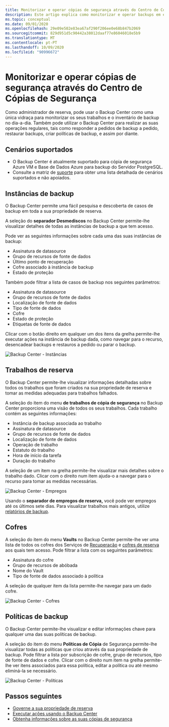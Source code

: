 ```yaml
---
title: Monitorizar e operar cópias de segurança através do Centro de Cópias de Segurança
description: Este artigo explica como monitorizar e operar backups em escala usando backup Center
ms.topic: conceptual
ms.date: 09/01/2020
ms.openlocfilehash: 29e09e502e83ea67af290f206ee0e68b847b2069
ms.sourcegitcommit: 829d951d5c90442a38012daaf77e86046018e5b9
ms.translationtype: MT
ms.contentlocale: pt-PT
ms.lasthandoff: 10/09/2020
ms.locfileid: "90996672"
---
```

# <a name="monitor-and-operate-backups-using-backup-center"></a>Monitorizar e operar cópias de segurança através do Centro de Cópias de Segurança

Como administrador de reserva, pode usar o Backup Center como uma única vidraça para monitorizar os seus trabalhos e o inventário de backup no dia-a-dia. Também pode utilizar o Backup Center para realizar as suas operações regulares, tais como responder a pedidos de backup a pedido, restaurar backups, criar políticas de backup, e assim por diante.

## <a name="supported-scenarios"></a>Cenários suportados

* O Backup Center é atualmente suportado para cópia de segurança Azure VM e Base de Dados Azure para backup do Servidor PostgreSQL.
* Consulte a matriz de [suporte](backup-center-support-matrix.md) para obter uma lista detalhada de cenários suportados e não apoiados.

## <a name="backup-instances"></a>Instâncias de backup

O Backup Center permite uma fácil pesquisa e descoberta de casos de backup em toda a sua propriedade de reserva.

A seleção do **separador Desmediscos** no Backup Center permite-lhe visualizar detalhes de todas as instâncias de backup a que tem acesso.

 Pode ver as seguintes informações sobre cada uma das suas instâncias de backup:

* Assinatura de datasource
* Grupo de recursos de fonte de dados
* Último ponto de recuperação
* Cofre associado à instância de backup
* Estado de proteção

 Também pode filtrar a lista de casos de backup nos seguintes parâmetros:

* Assinatura de datasource
* Grupo de recursos de fonte de dados
* Localização de fonte de dados
* Tipo de fonte de dados
* Cofre
* Estado de proteção
* Etiquetas de fonte de dados

Clicar com o botão direito em qualquer um dos itens da grelha permite-lhe executar ações na instância de backup dada, como navegar para o recurso, desencadear backups e restauros a pedido ou parar o backup.

![Backup Center - Instâncias](./media/backup-center-monitor-operate/backup-center-instances.png)

## <a name="backup-jobs"></a>Trabalhos de reserva

O Backup Center permite-lhe visualizar informações detalhadas sobre todos os trabalhos que foram criados na sua propriedade de reserva e tomar as medidas adequadas para trabalhos falhados.

A seleção do item do menu **de trabalhos de cópia de segurança** no Backup Center proporciona uma visão de todos os seus trabalhos. Cada trabalho contém as seguintes informações:

* Instância de backup associada ao trabalho
* Assinatura de datasource
* Grupo de recursos de fonte de dados
* Localização de fonte de dados
* Operação de trabalho
* Estatuto do trabalho
* Hora de início da tarefa
* Duração do trabalho

A seleção de um item na grelha permite-lhe visualizar mais detalhes sobre o trabalho dado. Clicar com o direito num item ajuda-o a navegar para o recurso para tomar as medidas necessárias.

![Backup Center - Empregos](./media/backup-center-monitor-operate/backup-center-jobs.png)

Usando o **separador de empregos de reserva,** você pode ver empregos até os últimos sete dias. Para visualizar trabalhos mais antigos, utilize [relatórios de backup](backup-center-obtain-insights.md).

## <a name="vaults"></a>Cofres

A seleção do item do menu **Vaults** no Backup Center permite-lhe ver uma lista de todos os cofres dos Serviços de [Recuperação](backup-azure-recovery-services-vault-overview.md) e [cofres de reserva](backup-vault-overview.md) aos quais tem acesso. Pode filtrar a lista com os seguintes parâmetros:

* Assinatura do cofre
* Grupo de recursos de abóbada
* Nome do Vault
* Tipo de fonte de dados associado à política

A seleção de qualquer item da lista permite-lhe navegar para um dado cofre.

![Backup Center - Cofres](./media/backup-center-monitor-operate/backup-center-vaults.png)

## <a name="backup-policies"></a>Políticas de backup

O Backup Center permite-lhe visualizar e editar informações chave para qualquer uma das suas políticas de backup.

A seleção do item do menu **Políticas de Cópia** de Segurança permite-lhe visualizar todas as políticas que criou através da sua propriedade de backup. Pode filtrar a lista por subscrição de cofre, grupo de recursos, tipo de fonte de dados e cofre. Clicar com o direito num item na grelha permite-lhe ver itens associados para essa política, editar a política ou até mesmo eliminá-la se necessário.

![Backup Center - Políticas](./media/backup-center-monitor-operate/backup-center-policies.png)

## <a name="next-steps"></a>Passos seguintes

* [Governe a sua propriedade de reserva](backup-center-govern-environment.md)
* [Executar ações usando o Backup Center](backup-center-actions.md)
* [Obtenha informações sobre as suas cópias de segurança](backup-center-obtain-insights.md)
